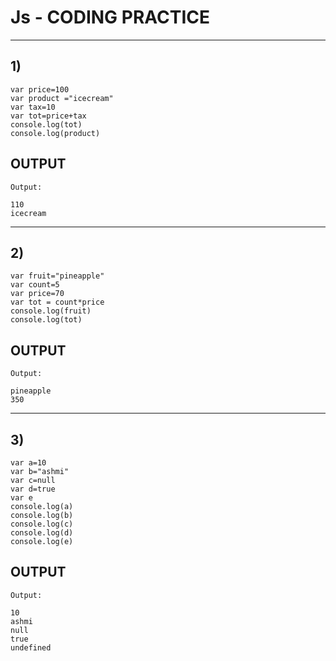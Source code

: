 # Js - CODING PRACTICE
________________________________________________________________________________________________________________________________
## 1)
```
var price=100
var product ="icecream"
var tax=10
var tot=price+tax
console.log(tot)
console.log(product)
```
## OUTPUT
```
Output:

110
icecream
```
_________________________________________________________________________

## 2)
```
var fruit="pineapple"
var count=5
var price=70
var tot = count*price
console.log(fruit)
console.log(tot)
```
## OUTPUT
```
Output:

pineapple
350
```
_________________________________________________________________________
## 3)
```
var a=10
var b="ashmi"
var c=null
var d=true
var e
console.log(a)
console.log(b)
console.log(c)
console.log(d)
console.log(e)
```
## OUTPUT
```
Output:

10
ashmi
null
true
undefined
```
